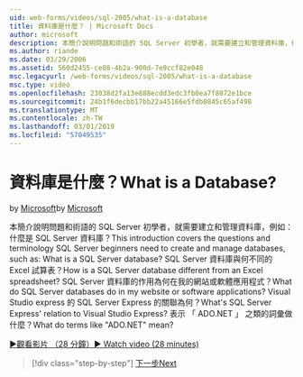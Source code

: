 ```yaml
---
uid: web-forms/videos/sql-2005/what-is-a-database
title: 資料庫是什麼？ | Microsoft Docs
author: microsoft
description: 本簡介說明問題和術語的 SQL Server 初學者，就需要建立和管理資料庫，例如：什麼是 SQL Server 資料庫？ 如何...
ms.author: riande
ms.date: 03/29/2006
ms.assetid: 560d2455-ce08-4b2a-900d-7e9ccf82e048
msc.legacyurl: /web-forms/videos/sql-2005/what-is-a-database
msc.type: video
ms.openlocfilehash: 23038d2fa13e888ecdd3edc3fb0ea7f8072e1bce
ms.sourcegitcommit: 24b1f6decbb17bb22a45166e5fdb0845c65af498
ms.translationtype: MT
ms.contentlocale: zh-TW
ms.lasthandoff: 03/01/2019
ms.locfileid: "57049535"
---
```

<a name="what-is-a-database"></a><span data-ttu-id="ae2f4-105">資料庫是什麼？</span><span class="sxs-lookup"><span data-stu-id="ae2f4-105">What is a Database?</span></span>
====================
<span data-ttu-id="ae2f4-106">by [Microsoft](https://github.com/microsoft)</span><span class="sxs-lookup"><span data-stu-id="ae2f4-106">by [Microsoft](https://github.com/microsoft)</span></span>

<span data-ttu-id="ae2f4-107">本簡介說明問題和術語的 SQL Server 初學者，就需要建立和管理資料庫，例如：什麼是 SQL Server 資料庫？</span><span class="sxs-lookup"><span data-stu-id="ae2f4-107">This introduction covers the questions and terminology SQL Server beginners need to create and manage databases, such as: What is a SQL Server database?</span></span> <span data-ttu-id="ae2f4-108">SQL Server 資料庫與何不同的 Excel 試算表？</span><span class="sxs-lookup"><span data-stu-id="ae2f4-108">How is a SQL Server database different from an Excel spreadsheet?</span></span> <span data-ttu-id="ae2f4-109">SQL Server 資料庫的作用為何在我的網站或軟體應用程式？</span><span class="sxs-lookup"><span data-stu-id="ae2f4-109">What do SQL Server databases do in my website or software applications?</span></span> <span data-ttu-id="ae2f4-110">Visual Studio express 的 SQL Server Express 的關聯為何？</span><span class="sxs-lookup"><span data-stu-id="ae2f4-110">What's SQL Server Express' relation to Visual Studio Express?</span></span> <span data-ttu-id="ae2f4-111">表示 「 ADO.NET 」 之類的詞彙做什麼？</span><span class="sxs-lookup"><span data-stu-id="ae2f4-111">What do terms like "ADO.NET" mean?</span></span>

[<span data-ttu-id="ae2f4-112">&#9654;觀看影片 （28 分鐘）</span><span class="sxs-lookup"><span data-stu-id="ae2f4-112">&#9654; Watch video (28 minutes)</span></span>](https://channel9.msdn.com/Blogs/ASP-NET-Site-Videos/what-is-a-database)

> [!div class="step-by-step"]
> [<span data-ttu-id="ae2f4-113">下一步</span><span class="sxs-lookup"><span data-stu-id="ae2f4-113">Next</span></span>](understanding-database-tables-and-records.md)
